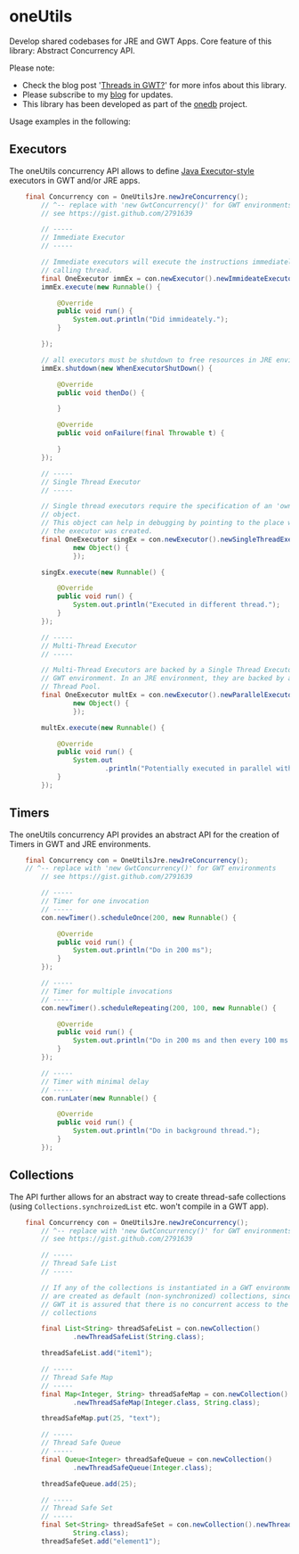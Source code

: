 oneUtils
========

Develop shared codebases for JRE and GWT Apps. Core feature of this library: Abstract Concurrency API.

Please note:

- Check the blog post '[Threads in GWT?](http://maxrohde.com/2012/05/26/threads-in-gwt/)' for more infos about this library.
- Please subscribe to my [blog](http://maxrohde.com) for updates.
- This library has been developed as part of the [onedb](http://www.onedb.de) project.

Usage examples in the following:

## Executors

The oneUtils concurrency API allows to define [Java Executor-style](http://docs.oracle.com/javase/6/docs/api/java/util/concurrent/ExecutorService.html) 
executors in GWT and/or JRE apps.

```java
  	final Concurrency con = OneUtilsJre.newJreConcurrency();
		// ^-- replace with 'new GwtConcurrency()' for GWT environments
		// see https://gist.github.com/2791639

		// -----
		// Immediate Executor
		// -----

		// Immediate executors will execute the instructions immediately in the
		// calling thread.
		final OneExecutor immEx = con.newExecutor().newImmideateExecutor();
		immEx.execute(new Runnable() {

			@Override
			public void run() {
				System.out.println("Did immideately.");
			}

		});

		// all executors must be shutdown to free resources in JRE environments
		immEx.shutdown(new WhenExecutorShutDown() {

			@Override
			public void thenDo() {

			}

			@Override
			public void onFailure(final Throwable t) {

			}
		});

		// -----
		// Single Thread Executor
		// -----

		// Single thread executors require the specification of an 'owner'
		// object.
		// This object can help in debugging by pointing to the place where
		// the executor was created.
		final OneExecutor singEx = con.newExecutor().newSingleThreadExecutor(
				new Object() {
				});

		singEx.execute(new Runnable() {

			@Override
			public void run() {
				System.out.println("Executed in different thread.");
			}
		});

		// -----
		// Multi-Thread Executor
		// -----

		// Multi-Thread Executors are backed by a Single Thread Executor in a
		// GWT environment. In an JRE environment, they are backed by a
		// Thread Pool.
		final OneExecutor multEx = con.newExecutor().newParallelExecutor(3,
				new Object() {
				});

		multEx.execute(new Runnable() {

			@Override
			public void run() {
				System.out
						.println("Potentially executed in parallel with other executions.");
			}
		});
```

## Timers

The oneUtils concurrency API provides an abstract API for the creation of Timers in GWT and JRE environments.

```java
    final Concurrency con = OneUtilsJre.newJreConcurrency();
  	// ^-- replace with 'new GwtConcurrency()' for GWT environments
		// see https://gist.github.com/2791639

		// -----
		// Timer for one invocation
		// -----
		con.newTimer().scheduleOnce(200, new Runnable() {

			@Override
			public void run() {
				System.out.println("Do in 200 ms");
			}
		});

		// -----
		// Timer for multiple invocations
		// -----
		con.newTimer().scheduleRepeating(200, 100, new Runnable() {

			@Override
			public void run() {
				System.out.println("Do in 200 ms and then every 100 ms.");
			}
		});

		// -----
		// Timer with minimal delay
		// -----
		con.runLater(new Runnable() {

			@Override
			public void run() {
				System.out.println("Do in background thread.");
			}
		});
```

## Collections

The API further allows for an abstract way to create thread-safe collections (using `Collections.synchroizedList` etc. won't 
compile in a GWT app).

```java
  	final Concurrency con = OneUtilsJre.newJreConcurrency();
		// ^-- replace with 'new GwtConcurrency()' for GWT environments
		// see https://gist.github.com/2791639

		// -----
		// Thread Safe List
		// -----

		// If any of the collections is instantiated in a GWT environment, they
		// are created as default (non-synchronized) collections, since in
		// GWT it is assured that there is no concurrent access to the
		// collections

		final List<String> threadSafeList = con.newCollection()
				.newThreadSafeList(String.class);

		threadSafeList.add("item1");

		// -----
		// Thread Safe Map
		// -----
		final Map<Integer, String> threadSafeMap = con.newCollection()
				.newThreadSafeMap(Integer.class, String.class);

		threadSafeMap.put(25, "text");

		// -----
		// Thread Safe Queue
		// -----
		final Queue<Integer> threadSafeQueue = con.newCollection()
				.newThreadSafeQueue(Integer.class);

		threadSafeQueue.add(25);

		// -----
		// Thread Safe Set
		// -----
		final Set<String> threadSafeSet = con.newCollection().newThreadSafeSet(
				String.class);
		threadSafeSet.add("element1");
  ```



